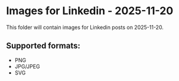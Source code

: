 # Images for Linkedin - 2025-11-20

This folder will contain images for Linkedin posts on 2025-11-20.

## Supported formats:
- PNG
- JPG/JPEG
- SVG
